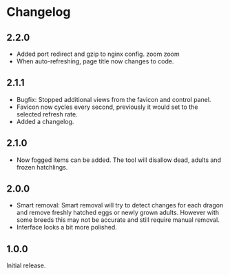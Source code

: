 # Changelog
## 2.2.0
- Added port redirect and gzip to nginx config. zoom zoom
- When auto-refreshing, page title now changes to code.
## 2.1.1
- Bugfix: Stopped additional views from the favicon and control panel.
- Favicon now cycles every second, previously it would set to the selected refresh rate.
- Added a changelog.

## 2.1.0
- Now fogged items can be added. The tool will disallow dead, adults and frozen hatchlings.

## 2.0.0
- Smart removal: Smart removal will try to detect changes for each dragon and remove freshly hatched eggs or newly grown adults. However with some breeds this may not be accurate and still require manual removal. 
- Interface looks a bit more polished.

## 1.0.0
Initial release.